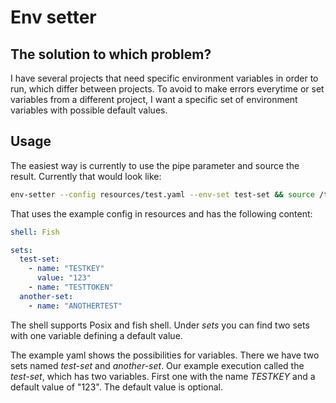 # Env setter

## The solution to which problem?

I have several projects that need specific environment variables in order to run, which differ between projects.
To avoid to make errors everytime or set variables from a different project, I want a specific set of environment variables with possible default values.

## Usage

The easiest way is currently to use the pipe parameter and source the result. Currently that would look like:

```sh
env-setter --config resources/test.yaml --env-set test-set && source /tmp/set-env && rm /tmp/set-env
```

That uses the example config in resources and has the following content:
```yaml
shell: Fish

sets:
  test-set:
    - name: "TESTKEY"
      value: "123"
    - name: "TESTTOKEN"
  another-set:
    - name: "ANOTHERTEST"
```

The shell supports Posix and fish shell.
Under *sets* you can find two sets with one variable defining a default value.

The example yaml shows the possibilities for variables. There we have two sets named _test-set_ and _another-set_. Our example execution called the _test-set_, which has two variables.
First one with the name _TESTKEY_ and a default value of "123". The default value is optional.
